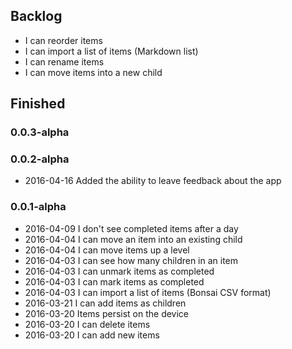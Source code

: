 
## Backlog

  - I can reorder items
  - I can import a list of items (Markdown list)
  - I can rename items
  - I can move items into a new child

## Finished

### 0.0.3-alpha


### 0.0.2-alpha

 - 2016-04-16 Added the ability to leave feedback about the app

### 0.0.1-alpha

  - 2016-04-09 I don't see completed items after a day
  - 2016-04-04 I can move an item into an existing child
  - 2016-04-04 I can move items up a level
  - 2016-04-03 I can see how many children in an item
  - 2016-04-03 I can unmark items as completed
  - 2016-04-03 I can mark items as completed
  - 2016-04-03 I can import a list of items (Bonsai CSV format)
  - 2016-03-21 I can add items as children
  - 2016-03-20 Items persist on the device
  - 2016-03-20 I can delete items
  - 2016-03-20 I can add new items
